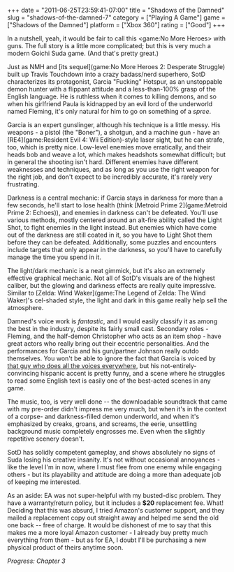 +++
date = "2011-06-25T23:59:41-07:00"
title = "Shadows of the Damned"
slug = "shadows-of-the-damned-7"
category = ["Playing A Game"]
game = ["Shadows of the Damned"]
platform = ["Xbox 360"]
rating = ["Good"]
+++

In a nutshell, yeah, it would be fair to call this <game:No More Heroes> with guns.  The full story is a little more complicated; but this is very much a modern Goichi Suda game.  (And that's pretty great.)

Just as NMH and [its sequel](game:No More Heroes 2: Desperate Struggle) built up Travis Touchdown into a crazy badass/nerd superhero, SotD characterizes its protagonist, Garcia "Fucking" Hotspur, as an unstoppable demon hunter with a flippant attitude and a less-than-100\% grasp of the English language.  He is ruthless when it comes to killing demons, and so when his girlfriend Paula is kidnapped by an evil lord of the underworld named Fleming, it's only natural for him to go on something of a <i>spree</i>.

Garcia is an expert gunslinger, although his technique is a little messy.  His weapons - a pistol (the "Boner"), a shotgun, and a machine gun - have an [RE4](game:Resident Evil 4: Wii Edition)-style laser sight, but he can strafe, too, which is pretty nice.  Low-level enemies move erratically, and their heads bob and weave a lot, which makes headshots somewhat difficult; but in general the shooting isn't hard.  Different enemies have different weaknesses and techniques, and as long as you use the right weapon for the right job, and don't expect to be incredibly accurate, it's rarely very frustrating.

Darkness is a central mechanic: if Garcia stays in darkness for more than a few seconds, he'll start to lose health (think [Metroid Prime 2](game:Metroid Prime 2: Echoes)), and enemies in darkness can't be defeated.  You'll use various methods, mostly centered around an alt-fire ability called the Light Shot, to fight enemies in the light instead.  But enemies which have come out of the darkness are still coated in it, so you have to Light Shot them before they can be defeated.  Additionally, some puzzles and encounters include targets that only appear in the darkness, so you'll have to carefully manage the time you spend in it.

The light/dark mechanic is a neat gimmick, but it's also an extremely effective graphical mechanic.  Not all of SotD's visuals are of the highest caliber, but the glowing and darkness effects are really quite impressive.  Similar to [Zelda: Wind Waker](game:The Legend of Zelda: The Wind Waker)'s cel-shaded style, the light and dark in this game really help sell the atmosphere.

Damned's voice work is <i>fantastic</i>, and I would easily classify it as among the best in the industry, despite its fairly small cast.  Secondary roles - Fleming, and the half-demon Christopher who acts as an item shop - have great actors who really bring out their eccentric personalities.  And the performances for Garcia and his gun/partner Johnson really outdo themselves.  You won't be able to ignore the fact that Garcia is voiced by <a href="http://www.imdb.com/name/nm0089710/">that guy who does all the voices everywhere</a>, but his not-entirely-convincing hispanic accent is pretty funny, and a scene where he struggles to read some English text is easily one of the best-acted scenes in any game.

The music, too, is very well done -- the downloadable soundtrack that came with my pre-order didn't impress me very much, but when it's in the context of a corpse- and darkness-filled demon underworld, and when it's emphasized by creaks, groans, and screams, the eerie, unsettling background music completely engrosses me.  Even when the slightly repetitive scenery doesn't.

SotD has solidly competent gameplay, and shows absolutely no signs of Suda losing his creative insanity.  It's not without occasional annoyances - like the level I'm in now, where I must flee from one enemy while engaging others - but its playability and attitude are doing a more than adequate job of keeping me interested.

As an aside: EA was not super-helpful with my busted-disc problem.  They have a warranty/return policy, but it includes a <b>$20</b> replacement fee.  What!  Deciding that this was absurd, I tried Amazon's customer support, and they mailed a replacement copy out straight away and helped me send the old one back -- free of charge.  It would be dishonest of me to say that this makes me a more loyal Amazon customer - I already buy pretty much everything from them - but as for EA, I doubt I'll be purchasing a new physical product of theirs anytime soon.

<i>Progress: Chapter 3</i>